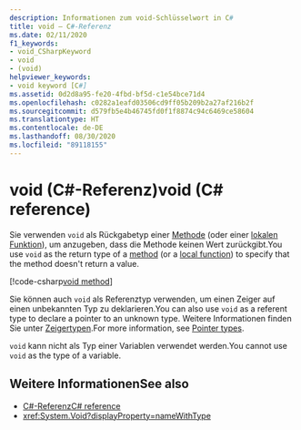 ```yaml
---
description: Informationen zum void-Schlüsselwort in C#
title: void – C#-Referenz
ms.date: 02/11/2020
f1_keywords:
- void_CSharpKeyword
- void
- (void)
helpviewer_keywords:
- void keyword [C#]
ms.assetid: 0d2d8a95-fe20-4fbd-bf5d-c1e54bce71d4
ms.openlocfilehash: c0282a1eafd03506cd9ff05b209b2a27af216b2f
ms.sourcegitcommit: d579fb5e4b46745fd0f1f8874c94c6469ce58604
ms.translationtype: HT
ms.contentlocale: de-DE
ms.lasthandoff: 08/30/2020
ms.locfileid: "89118155"
---
```

# <a name="void-c-reference"></a><span data-ttu-id="25fa7-103">void (C#-Referenz)</span><span class="sxs-lookup"><span data-stu-id="25fa7-103">void (C# reference)</span></span>

<span data-ttu-id="25fa7-104">Sie verwenden `void` als Rückgabetyp einer [Methode](../../programming-guide/classes-and-structs/methods.md) (oder einer [lokalen Funktion](../../programming-guide/classes-and-structs/local-functions.md)), um anzugeben, dass die Methode keinen Wert zurückgibt.</span><span class="sxs-lookup"><span data-stu-id="25fa7-104">You use `void` as the return type of a [method](../../programming-guide/classes-and-structs/methods.md) (or a [local function](../../programming-guide/classes-and-structs/local-functions.md)) to specify that the method doesn't return a value.</span></span>

[!code-csharp[void method](snippets/VoidType.cs#VoidExample)]

<span data-ttu-id="25fa7-105">Sie können auch `void` als Referenztyp verwenden, um einen Zeiger auf einen unbekannten Typ zu deklarieren.</span><span class="sxs-lookup"><span data-stu-id="25fa7-105">You can also use `void` as a referent type to declare a pointer to an unknown type.</span></span> <span data-ttu-id="25fa7-106">Weitere Informationen finden Sie unter [Zeigertypen](../../programming-guide/unsafe-code-pointers/pointer-types.md).</span><span class="sxs-lookup"><span data-stu-id="25fa7-106">For more information, see [Pointer types](../../programming-guide/unsafe-code-pointers/pointer-types.md).</span></span>

<span data-ttu-id="25fa7-107">`void` kann nicht als Typ einer Variablen verwendet werden.</span><span class="sxs-lookup"><span data-stu-id="25fa7-107">You cannot use `void` as the type of a variable.</span></span>

## <a name="see-also"></a><span data-ttu-id="25fa7-108">Weitere Informationen</span><span class="sxs-lookup"><span data-stu-id="25fa7-108">See also</span></span>

- [<span data-ttu-id="25fa7-109">C#-Referenz</span><span class="sxs-lookup"><span data-stu-id="25fa7-109">C# reference</span></span>](../index.md)
- <xref:System.Void?displayProperty=nameWithType>
